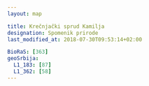 ```yaml
---
layout: map

title: Krečnjački sprud Kamilja
designation: Spomenik prirode
last_modified_at: 2018-07-30T09:53:14+02:00

BioRaS: [363]
geoSrbija:
  L1_183: [87]
  L1_362: [58]
---
```

